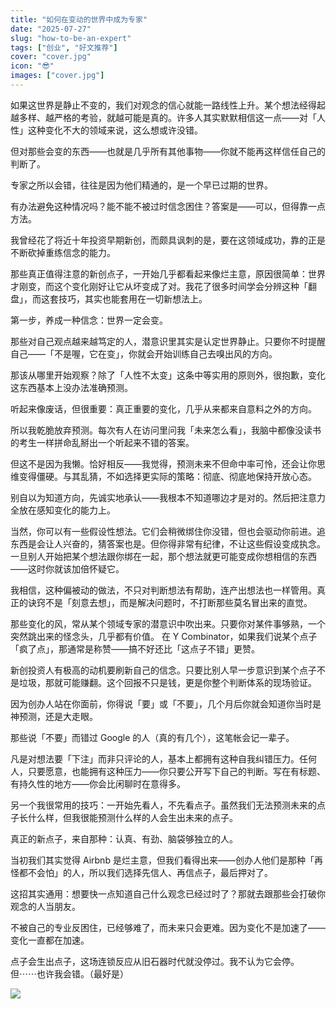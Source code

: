 ```yaml
---
title: "如何在变动的世界中成为专家"
date: "2025-07-27"
slug: "how-to-be-an-expert"
tags: ["创业", "好文推荐"]
cover: "cover.jpg"
icon: "😎"
images: ["cover.jpg"]
---
```

如果这世界是静止不变的，我们对观念的信心就能一路线性上升。某个想法经得起越多样、越严格的考验，就越可能是真的。许多人其实默默相信这一点——对「人性」这种变化不大的领域来说，这么想或许没错。



但对那些会变的东西——也就是几乎所有其他事物——你就不能再这样信任自己的判断了。



专家之所以会错，往往是因为他们精通的，是一个早已过期的世界。



有办法避免这种情况吗？能不能不被过时信念困住？答案是——可以，但得靠一点方法。



我曾经花了将近十年投资早期新创，而颇具讽刺的是，要在这领域成功，靠的正是不断砍掉重练信念的能力。



那些真正值得注意的新创点子，一开始几乎都看起来像烂主意，原因很简单：世界才刚变，而这个变化刚好让它从坏变成了对。我花了很多时间学会分辨这种「翻盘」，而这套技巧，其实也能套用在一切新想法上。



第一步，养成一种信念：世界一定会变。



那些对自己观点越来越笃定的人，潜意识里其实是认定世界静止。只要你不时提醒自己——「不是喔，它在变」，你就会开始训练自己去嗅出风的方向。



那该从哪里开始观察？除了「人性不太变」这条中等实用的原则外，很抱歉，变化这东西基本上没办法准确预测。



听起来像废话，但很重要：真正重要的变化，几乎从来都来自意料之外的方向。



所以我乾脆放弃预测。每次有人在访问里问我「未来怎么看」，我脑中都像没读书的考生一样拼命乱掰出一个听起来不错的答案。



但这不是因为我懒。恰好相反——我觉得，预测未来不但命中率可怜，还会让你思维变得僵硬。与其乱猜，不如选择更实际的策略：彻底、彻底地保持开放心态。



别自以为知道方向，先诚实地承认——我根本不知道哪边才是对的。然后把注意力全放在感知变化的能力上。



当然，你可以有一些假设性想法。它们会稍微绑住你没错，但也会驱动你前进。追东西是会让人兴奋的，猜答案也是。但你得非常有纪律，不让这些假设变成执念。
一旦别人开始把某个想法跟你绑在一起，那个想法就更可能变成你想相信的东西——这时你就该加倍怀疑它。



我相信，这种偏被动的做法，不只对判断想法有帮助，连产出想法也一样管用。真正的诀窍不是「刻意去想」，而是解决问题时，不打断那些莫名冒出来的直觉。



那些变化的风，常从某个领域专家的潜意识中吹出来。只要你对某件事够熟，一个突然跳出来的怪念头，几乎都有价值。
在 Y Combinator，如果我们说某个点子「疯了点」，那通常是称赞——搞不好还比「这点子不错」更赞。



新创投资人有极高的动机要刷新自己的信念。只要比别人早一步意识到某个点子不是垃圾，那就可能赚翻。这个回报不只是钱，更是你整个判断体系的现场验证。



因为创办人站在你面前，你得说「要」或「不要」，几个月后你就会知道你当时是神预测，还是大走眼。



那些说「不要」而错过 Google 的人（真的有几个），这笔帐会记一辈子。



凡是对想法要「下注」而非只评论的人，基本上都拥有这种自我纠错压力。任何人，只要愿意，也能拥有这种压力——你只要公开写下自己的判断。写在有标题、有持久性的地方——你会比闲聊时在意得多。



另一个我很常用的技巧：一开始先看人，不先看点子。虽然我们无法预测未来的点子长什么样，但我很能预测什么样的人会生出未来的点子。



真正的新点子，来自那种：认真、有劲、脑袋够独立的人。



当初我们其实觉得 Airbnb 是烂主意，但我们看得出来——创办人他们是那种「再怪都不会怕」的人，所以我们选择先信人、再信点子，最后押对了。



这招其实通用：想要快一点知道自己什么观念已经过时了？那就去跟那些会打破你观念的人当朋友。



不被自己的专业反困住，已经够难了，而未来只会更难。因为变化不是加速了——变化一直都在加速。



点子会生出点子，这场连锁反应从旧石器时代就没停过。我不认为它会停。
但⋯⋯也许我会错。（最好是）




![](https://prod-files-secure.s3.us-west-2.amazonaws.com/112d0858-5090-4d34-a606-b75eb8d65fd2/46476355-9cf3-4e99-9b7a-3531bc426380/1000202064.png?X-Amz-Algorithm=AWS4-HMAC-SHA256&X-Amz-Content-Sha256=UNSIGNED-PAYLOAD&X-Amz-Credential=ASIAZI2LB46632HITSH3%2F20250801%2Fus-west-2%2Fs3%2Faws4_request&X-Amz-Date=20250801T142215Z&X-Amz-Expires=3600&X-Amz-Security-Token=IQoJb3JpZ2luX2VjEMb%2F%2F%2F%2F%2F%2F%2F%2F%2F%2FwEaCXVzLXdlc3QtMiJGMEQCIBq7Mv9T71vjITUx1sojh6Z8BGPpWnB73JT%2FY8Lf%2F%2FDlAiBTpMbC5Nel5Zd7FvbbSmi6E2PeY5OCOCcfT9PNRqp2lCqIBAjv%2F%2F%2F%2F%2F%2F%2F%2F%2F%2F8BEAAaDDYzNzQyMzE4MzgwNSIMwp8VMoobQ%2Fv6pACwKtwDSk2qjR9DIQ9CUSpRCaeDE1dH%2FvuRA7GQVdGBXamwrPxh9AHCu5h2l4SHbpvdG4n1DBRnYLsBwFK8p95RlfyZK8l4SKbPgvgF6g%2BRrthitPep8t0afqHlDU0e5O%2B2iteXVNm3Snd4aOx7weoeio%2BTByt3Q3E0OdRBcxizsyPg%2BySLyVaC4MSanynXhl3qkiheXlENBNJab2dfvLoJGTeiq%2B4AAZahjVXW9WbtM8dgIv2Grw3OAw7rrrd6Vt6Rmd9SCB5WYWN3T6T9LqcDcNffJFYnQHkjX4npYNIUQFxK2MZdHJOQoBL4%2FUDJfYXcEjPcCoR1%2BJ02%2BTLSHM01dtZR7qBwh7Ls%2BCSytIV%2BmIvJjZ%2BkLtusPVT6EQJ5UH5UQ0QoAnCJ0%2BVzdufBqGNquDI9XkLUi2ZsLHfii%2Bse6Xmp6UeeA3gUaFasw93Da19MzZ%2BlDhFBccZZXp%2FTHGhlGr0ZcTnanfpCIRFXLEoTabccE6jktr4GxqVZXDfv03nOJM6O6JBmiPWqzP2weOvhQhyg4VK%2FtFZ3tdJ1%2BnEysfLtMf4UoM7fyWfoOX3j9IUlE5B7W8b8xGFaYw7StKJ%2BfOT8MvE3TMHnWLmCljkLFDQipLqVmZB73vvhJM%2BchQ4wz5azxAY6pgFdzOly9CZK49vjnGyUBWZCEpIvfSWcxRAy4cNDeN8GSszgYBSjRcZkWL8eUNC6FZbT9h2AdWLu5Tr4WoFS0OHo8ktXGdMEgKTOx4Q12lm4ZEshexI%2B%2BD5EezF3Pns6spjggPqqf%2FZTfxhtWDKrV%2BrNM7GG%2F60WCKkK7WMtCfxk1K2xhDxjclfop91oPJHcLyhie2L4KvUfHoOnN6Dr1jeAhoowO9e3&X-Amz-Signature=ffbcc3c7d1a74f18e36bb75b64d4a45faad1abc61924efd15c291e9691bd2489&X-Amz-SignedHeaders=host&x-amz-checksum-mode=ENABLED&x-id=GetObject)

